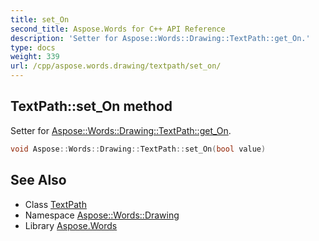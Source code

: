 ```yaml
---
title: set_On
second_title: Aspose.Words for C++ API Reference
description: 'Setter for Aspose::Words::Drawing::TextPath::get_On.'
type: docs
weight: 339
url: /cpp/aspose.words.drawing/textpath/set_on/
---
```

## TextPath::set_On method


Setter for [Aspose::Words::Drawing::TextPath::get_On](../get_on/).

```cpp
void Aspose::Words::Drawing::TextPath::set_On(bool value)
```

## See Also

* Class [TextPath](../)
* Namespace [Aspose::Words::Drawing](../../)
* Library [Aspose.Words](../../../)
